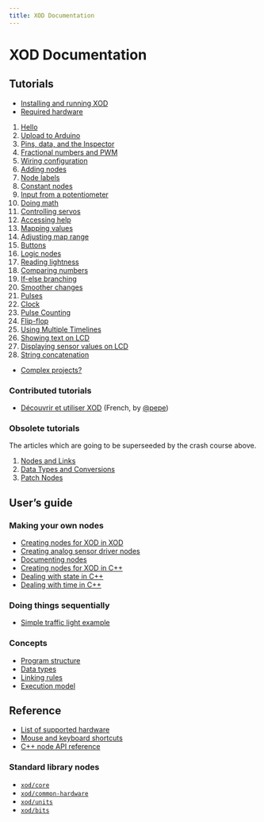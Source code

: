 ```yaml
---
title: XOD Documentation
---
```


XOD Documentation
=================

Tutorials
---------

* [Installing and running XOD](./tutorial/install/)
* [Required hardware](./tutorial/required-hardware/)

1. [Hello](./tutorial/01-hello/)
2. [Upload to Arduino](./tutorial/02-deploy/)
3. [Pins, data, and the Inspector](./tutorial/03-inspector/)
4. [Fractional numbers and PWM](./tutorial/04-pwm/)
5. [Wiring configuration](./tutorial/05-wiring/)
6. [Adding nodes](./tutorial/06-adding-nodes/)
7. [Node labels](./tutorial/07-labels/)
8. [Constant nodes](./tutorial/08-constants/)
9. [Input from a potentiometer](./tutorial/09-pot/)
10. [Doing math](./tutorial/10-math/)
11. [Controlling servos](./tutorial/11-servo/)
12. [Accessing help](./tutorial/12-help/)
13. [Mapping values](./tutorial/13-map/)
14. [Adjusting map range](./tutorial/14-map-adjust/)
15. [Buttons](./tutorial/15-buttons/)
16. [Logic nodes](./tutorial/16-logic/)
17. [Reading lightness](./tutorial/17-ldr/)
18. [Comparing numbers](./tutorial/18-comparisons/)
19. [If-else branching](./tutorial/19-if-else/)
20. [Smoother changes](./tutorial/20-fade/)
21. [Pulses](./tutorial/21-pulses/)
22. [Clock](./tutorial/22-clock/)
23. [Pulse Counting](./tutorial/23-count/)
24. [Flip-flop](./tutorial/24-flip-flop/)
25. [Using Multiple Timelines](./tutorial/25-multiple-timelines/)
26. [Showing text on LCD](./tutorial/26-lcd/)
27. [Displaying sensor values on LCD](./tutorial/27-lcd-data/)
28. [String concatenation](./tutorial/28-string-concat/)

* [Complex projects?](./tutorial/complex-projects/)

### Contributed tutorials

* [Découvrir et utiliser XOD](http://formations.open-elearning.fr/modules/electronique/xod/decouverte/) (French, by [@pepe](https://forum.xod.io/u/pepe/summary))

### Obsolete tutorials

The articles which are going to be superseeded by the crash course above.

1. [Nodes and Links](./tutorial/nodes-and-links/)
1. [Data Types and Conversions](./tutorial/data-types-and-conversions/)
1. [Patch Nodes](./tutorial/patch-nodes/)

User’s guide
------------

### Making your own nodes

* [Creating nodes for XOD in XOD](./guide/nodes-for-xod-in-xod/)
* [Creating analog sensor driver nodes](./guide/analog-sensor-node/)
* [Documenting nodes](./guide/documenting-nodes/)
* [Creating nodes for XOD in C++](./guide/nodes-for-xod-in-cpp/)
* [Dealing with state in C++](./guide/cpp-state/)
* [Dealing with time in C++](./guide/cpp-time/)

### Doing things sequentially

* [Simple traffic light example](./guide/simple-traffic-light/)

### Concepts

* [Program structure](./guide/program-structure/)
* [Data types](./guide/data-types/)
* [Linking rules](./guide/linking-rules/)
* [Execution model](./guide/execution-model/)

Reference
---------

* [List of supported hardware](./reference/supported-hardware/)
* [Mouse and keyboard shortcuts](./reference/shortcuts/)
* [C++ node API reference](./reference/node-cpp-api/)

### Standard library nodes

* [`xod/core`](/libs/xod/core/)
* [`xod/common-hardware`](/libs/xod/common-hardware/)
* [`xod/units`](/libs/xod/units/)
* [`xod/bits`](/libs/xod/bits/)
